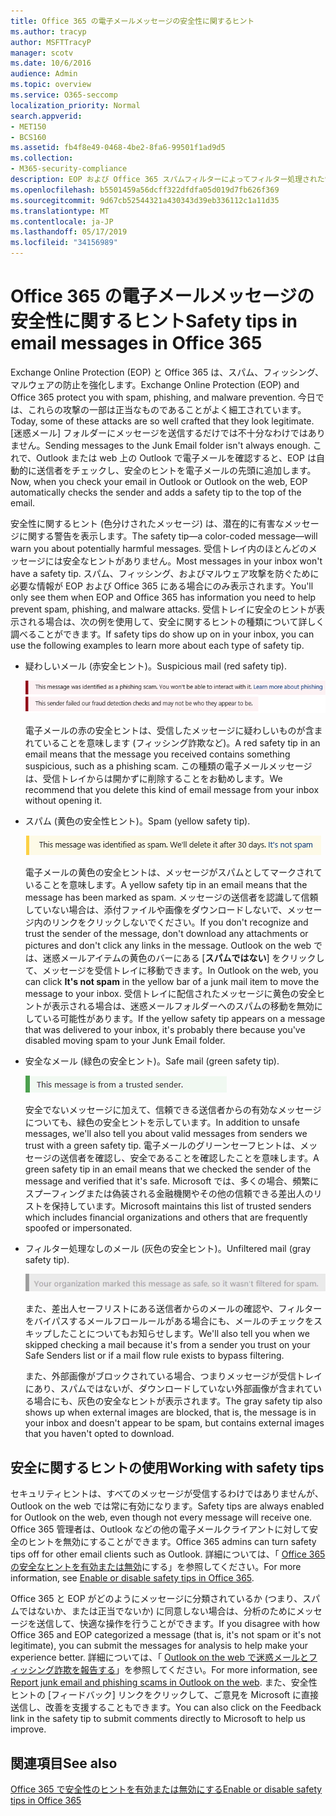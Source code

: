 ```yaml
---
title: Office 365 の電子メールメッセージの安全性に関するヒント
ms.author: tracyp
author: MSFTTracyP
manager: scotv
ms.date: 10/6/2016
audience: Admin
ms.topic: overview
ms.service: O365-seccomp
localization_priority: Normal
search.appverid:
- MET150
- BCS160
ms.assetid: fb4f8e49-0468-4be2-8fa6-99501f1ad9d5
ms.collection:
- M365-security-compliance
description: EOP および Office 365 スパムフィルターによってフィルター処理された電子メールメッセージの安全のヒントを紹介します。
ms.openlocfilehash: b5501459a56dcff322dfdfa05d019d7fb626f369
ms.sourcegitcommit: 9d67cb52544321a430343d39eb336112c1a11d35
ms.translationtype: MT
ms.contentlocale: ja-JP
ms.lasthandoff: 05/17/2019
ms.locfileid: "34156989"
---
```

# <a name="safety-tips-in-email-messages-in-office-365"></a><span data-ttu-id="bc792-103">Office 365 の電子メールメッセージの安全性に関するヒント</span><span class="sxs-lookup"><span data-stu-id="bc792-103">Safety tips in email messages in Office 365</span></span>

<span data-ttu-id="bc792-104">Exchange Online Protection (EOP) と Office 365 は、スパム、フィッシング、マルウェアの防止を強化します。</span><span class="sxs-lookup"><span data-stu-id="bc792-104">Exchange Online Protection (EOP) and Office 365 protect you with spam, phishing, and malware prevention.</span></span> <span data-ttu-id="bc792-105">今日では、これらの攻撃の一部は正当なものであることがよく細工されています。</span><span class="sxs-lookup"><span data-stu-id="bc792-105">Today, some of these attacks are so well crafted that they look legitimate.</span></span> <span data-ttu-id="bc792-106">[迷惑メール] フォルダーにメッセージを送信するだけでは不十分なわけではありません。</span><span class="sxs-lookup"><span data-stu-id="bc792-106">Sending messages to the Junk Email folder isn't always enough.</span></span> <span data-ttu-id="bc792-107">これで、Outlook または web 上の Outlook で電子メールを確認すると、EOP は自動的に送信者をチェックし、安全のヒントを電子メールの先頭に追加します。</span><span class="sxs-lookup"><span data-stu-id="bc792-107">Now, when you check your email in Outlook or Outlook on the web, EOP automatically checks the sender and adds a safety tip to the top of the email.</span></span> 
  
<span data-ttu-id="bc792-108">安全性に関するヒント (色分けされたメッセージ) は、潜在的に有害なメッセージに関する警告を表示します。</span><span class="sxs-lookup"><span data-stu-id="bc792-108">The safety tip—a color-coded message—will warn you about potentially harmful messages.</span></span> <span data-ttu-id="bc792-109">受信トレイ内のほとんどのメッセージには安全なヒントがありません。</span><span class="sxs-lookup"><span data-stu-id="bc792-109">Most messages in your inbox won't have a safety tip.</span></span> <span data-ttu-id="bc792-110">スパム、フィッシング、およびマルウェア攻撃を防ぐために必要な情報が EOP および Office 365 にある場合にのみ表示されます。</span><span class="sxs-lookup"><span data-stu-id="bc792-110">You'll only see them when EOP and Office 365 has information you need to help prevent spam, phishing, and malware attacks.</span></span> <span data-ttu-id="bc792-111">受信トレイに安全のヒントが表示される場合は、次の例を使用して、安全に関するヒントの種類について詳しく調べることができます。</span><span class="sxs-lookup"><span data-stu-id="bc792-111">If safety tips do show up on in your inbox, you can use the following examples to learn more about each type of safety tip.</span></span>
  
- <span data-ttu-id="bc792-112">疑わしいメール (赤安全ヒント)。</span><span class="sxs-lookup"><span data-stu-id="bc792-112">Suspicious mail (red safety tip).</span></span>
    
    ![赤の安全ヒントを示すスクリーンショット。](media/5078a0be-e556-44a1-b169-09d780d26898.png)
  
    <span data-ttu-id="bc792-114">電子メールの赤の安全ヒントは、受信したメッセージに疑わしいものが含まれていることを意味します (フィッシング詐欺など)。</span><span class="sxs-lookup"><span data-stu-id="bc792-114">A red safety tip in an email means that the message you received contains something suspicious, such as a phishing scam.</span></span> <span data-ttu-id="bc792-115">この種類の電子メールメッセージは、受信トレイからは開かずに削除することをお勧めします。</span><span class="sxs-lookup"><span data-stu-id="bc792-115">We recommend that you delete this kind of email message from your inbox without opening it.</span></span>
    
- <span data-ttu-id="bc792-116">スパム (黄色の安全性ヒント)。</span><span class="sxs-lookup"><span data-stu-id="bc792-116">Spam (yellow safety tip).</span></span>
    
    ![黄色の安全性ヒントを示すスクリーンショット。](media/793c9265-ea44-48fd-a98f-804fadd4163b.png)
  
    <span data-ttu-id="bc792-118">電子メールの黄色の安全ヒントは、メッセージがスパムとしてマークされていることを意味します。</span><span class="sxs-lookup"><span data-stu-id="bc792-118">A yellow safety tip in an email means that the message has been marked as spam.</span></span> <span data-ttu-id="bc792-119">メッセージの送信者を認識して信頼していない場合は、添付ファイルや画像をダウンロードしないで、メッセージ内のリンクをクリックしないでください。</span><span class="sxs-lookup"><span data-stu-id="bc792-119">If you don't recognize and trust the sender of the message, don't download any attachments or pictures and don't click any links in the message.</span></span> <span data-ttu-id="bc792-120">Outlook on the web では、迷惑メールアイテムの黄色のバーにある [**スパムではない**] をクリックして、メッセージを受信トレイに移動できます。</span><span class="sxs-lookup"><span data-stu-id="bc792-120">In Outlook on the web, you can click **It's not spam** in the yellow bar of a junk mail item to move the message to your inbox.</span></span> <span data-ttu-id="bc792-121">受信トレイに配信されたメッセージに黄色の安全ヒントが表示される場合は、迷惑メールフォルダーへのスパムの移動を無効にしている可能性があります。</span><span class="sxs-lookup"><span data-stu-id="bc792-121">If the yellow safety tip appears on a message that was delivered to your inbox, it's probably there because you've disabled moving spam to your Junk Email folder.</span></span> 
    
- <span data-ttu-id="bc792-122">安全なメール (緑色の安全ヒント)。</span><span class="sxs-lookup"><span data-stu-id="bc792-122">Safe mail (green safety tip).</span></span>
    
    ![緑の安全ヒントを示すスクリーンショット。](media/acbc11d0-f626-4848-9fbf-66eeeda3f803.png)
  
    <span data-ttu-id="bc792-124">安全でないメッセージに加えて、信頼できる送信者からの有効なメッセージについても、緑色の安全ヒントを示しています。</span><span class="sxs-lookup"><span data-stu-id="bc792-124">In addition to unsafe messages, we'll also tell you about valid messages from senders we trust with a green safety tip.</span></span> <span data-ttu-id="bc792-125">電子メールのグリーンセーフヒントは、メッセージの送信者を確認し、安全であることを確認したことを意味します。</span><span class="sxs-lookup"><span data-stu-id="bc792-125">A green safety tip in an email means that we checked the sender of the message and verified that it's safe.</span></span> <span data-ttu-id="bc792-126">Microsoft では、多くの場合、頻繁にスプーフィングまたは偽装される金融機関やその他の信頼できる差出人のリストを保持しています。</span><span class="sxs-lookup"><span data-stu-id="bc792-126">Microsoft maintains this list of trusted senders which includes financial organizations and others that are frequently spoofed or impersonated.</span></span>
    
- <span data-ttu-id="bc792-127">フィルター処理なしのメール (灰色の安全ヒント)。</span><span class="sxs-lookup"><span data-stu-id="bc792-127">Unfiltered mail (gray safety tip).</span></span>
    
    ![灰色の安全なヒントを示すスクリーンショット。](media/c4d0cf8f-08e9-4c84-beee-1d9e0b022e0a.png)
  
    <span data-ttu-id="bc792-129">また、差出人セーフリストにある送信者からのメールの確認や、フィルターをバイパスするメールフロールールがある場合にも、メールのチェックをスキップしたことについてもお知らせします。</span><span class="sxs-lookup"><span data-stu-id="bc792-129">We'll also tell you when we skipped checking a mail because it's from a sender you trust on your Safe Senders list or if a mail flow rule exists to bypass filtering.</span></span> 
    
    <span data-ttu-id="bc792-130">また、外部画像がブロックされている場合、つまりメッセージが受信トレイにあり、スパムではないが、ダウンロードしていない外部画像が含まれている場合にも、灰色の安全なヒントが表示されます。</span><span class="sxs-lookup"><span data-stu-id="bc792-130">The gray safety tip also shows up when external images are blocked, that is, the message is in your inbox and doesn't appear to be spam, but contains external images that you haven't opted to download.</span></span>
    
## <a name="working-with-safety-tips"></a><span data-ttu-id="bc792-131">安全に関するヒントの使用</span><span class="sxs-lookup"><span data-stu-id="bc792-131">Working with safety tips</span></span>

<span data-ttu-id="bc792-132">セキュリティヒントは、すべてのメッセージが受信するわけではありませんが、Outlook on the web では常に有効になります。</span><span class="sxs-lookup"><span data-stu-id="bc792-132">Safety tips are always enabled for Outlook on the web, even though not every message will receive one.</span></span> <span data-ttu-id="bc792-133">Office 365 管理者は、Outlook などの他の電子メールクライアントに対して安全のヒントを無効にすることができます。</span><span class="sxs-lookup"><span data-stu-id="bc792-133">Office 365 admins can turn safety tips off for other email clients such as Outlook.</span></span> <span data-ttu-id="bc792-134">詳細については、「 [Office 365 の安全なヒントを有効または無効](enable-or-disable-safety-tips.md)にする」を参照してください。</span><span class="sxs-lookup"><span data-stu-id="bc792-134">For more information, see [Enable or disable safety tips in Office 365](enable-or-disable-safety-tips.md).</span></span>
  
<span data-ttu-id="bc792-135">Office 365 と EOP がどのようにメッセージに分類されているか (つまり、スパムではないか、または正当でないか) に同意しない場合は、分析のためにメッセージを送信して、快適な操作を行うことができます。</span><span class="sxs-lookup"><span data-stu-id="bc792-135">If you disagree with how Office 365 and EOP categorized a message (that is, it's not spam or it's not legitimate), you can submit the messages for analysis to help make your experience better.</span></span> <span data-ttu-id="bc792-136">詳細については、「 [Outlook on the web で迷惑メールとフィッシング詐欺を報告する](https://technet.microsoft.com/library/dn594557.aspx)」を参照してください。</span><span class="sxs-lookup"><span data-stu-id="bc792-136">For more information, see [Report junk email and phishing scams in Outlook on the web](https://technet.microsoft.com/library/dn594557.aspx).</span></span> <span data-ttu-id="bc792-137">また、安全性ヒントの [フィードバック] リンクをクリックして、ご意見を Microsoft に直接送信し、改善を支援することもできます。</span><span class="sxs-lookup"><span data-stu-id="bc792-137">You can also click on the Feedback link in the safety tip to submit comments directly to Microsoft to help us improve.</span></span>
  
## <a name="see-also"></a><span data-ttu-id="bc792-138">関連項目</span><span class="sxs-lookup"><span data-stu-id="bc792-138">See also</span></span>

[<span data-ttu-id="bc792-139">Office 365 で安全性のヒントを有効または無効にする</span><span class="sxs-lookup"><span data-stu-id="bc792-139">Enable or disable safety tips in Office 365</span></span>](enable-or-disable-safety-tips.md)

